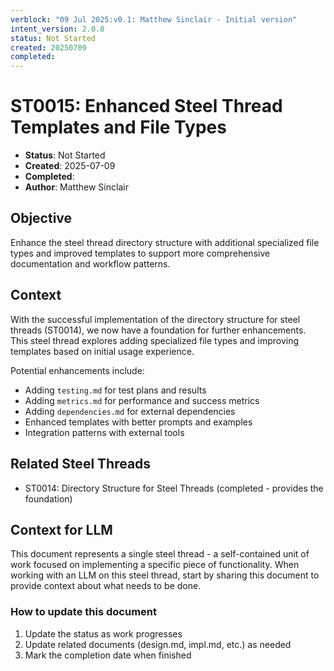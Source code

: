 ```yaml
---
verblock: "09 Jul 2025:v0.1: Matthew Sinclair - Initial version"
intent_version: 2.0.0
status: Not Started
created: 20250709
completed: 
---
```

# ST0015: Enhanced Steel Thread Templates and File Types

- **Status**: Not Started
- **Created**: 2025-07-09
- **Completed**: 
- **Author**: Matthew Sinclair

## Objective

Enhance the steel thread directory structure with additional specialized file types and improved templates to support more comprehensive documentation and workflow patterns.

## Context

With the successful implementation of the directory structure for steel threads (ST0014), we now have a foundation for further enhancements. This steel thread explores adding specialized file types and improving templates based on initial usage experience.

Potential enhancements include:
- Adding `testing.md` for test plans and results
- Adding `metrics.md` for performance and success metrics
- Adding `dependencies.md` for external dependencies
- Enhanced templates with better prompts and examples
- Integration patterns with external tools

## Related Steel Threads

- ST0014: Directory Structure for Steel Threads (completed - provides the foundation)

## Context for LLM

This document represents a single steel thread - a self-contained unit of work focused on implementing a specific piece of functionality. When working with an LLM on this steel thread, start by sharing this document to provide context about what needs to be done.

### How to update this document

1. Update the status as work progresses
2. Update related documents (design.md, impl.md, etc.) as needed
3. Mark the completion date when finished
